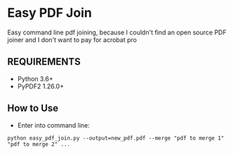 # Easy PDF Join 
Easy command line pdf joining, because I couldn't find an open source PDF joiner and I don't want to pay for acrobat pro

<h2>REQUIREMENTS</h2>

- Python 3.6+
- PyPDF2 1.26.0+
 
<h2> How to Use </h2>  

- Enter into command line:
```
python easy_pdf_join.py --output=new_pdf.pdf --merge "pdf to merge 1" "pdf to merge 2" ...
```
